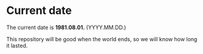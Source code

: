 # Current date

The current date is **1981.08.01.** (YYYY.MM.DD.)

This repository will be good when the world ends, so we will know how long it lasted.
